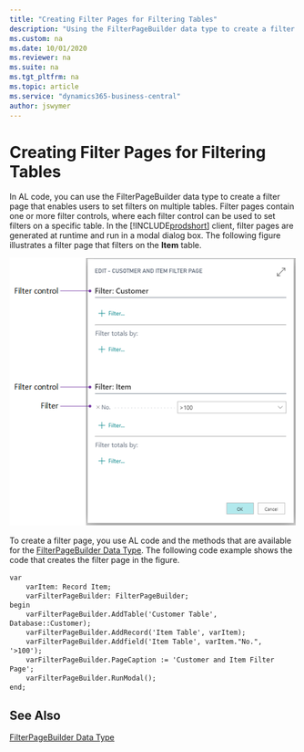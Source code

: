 ```yaml
---
title: "Creating Filter Pages for Filtering Tables"
description: "Using the FilterPageBuilder data type to create a filter page in AL for Business Central."
ms.custom: na
ms.date: 10/01/2020
ms.reviewer: na
ms.suite: na
ms.tgt_pltfrm: na
ms.topic: article
ms.service: "dynamics365-business-central"
author: jswymer
---
```


# Creating Filter Pages for Filtering Tables

In AL code, you can use the FilterPageBuilder data type to create a filter page that enables users to set filters on multiple tables. Filter pages contain one or more filter controls, where each filter control can be used to set filters on a specific table. In the [!INCLUDE[prodshort](includes/prodshort.md)] client, filter pages are generated at runtime and run in a modal dialog box. The following figure illustrates a filter page that filters on the **Item** table.  
  
 ![Shows a filter page for the item table](media/Filter-Page.png "FilterPage")  
  
To create a filter page, you use AL code and the methods that are available for the [FilterPageBuilder Data Type](methods-auto/filterpagebuilder/filterpagebuilder-data-type.md). The following code example shows the code that creates the filter page in the figure.  
  
```AL
var
    varItem: Record Item;
    varFilterPageBuilder: FilterPageBuilder;
begin
    varFilterPageBuilder.AddTable('Customer Table', Database::Customer);
    varFilterPageBuilder.AddRecord('Item Table', varItem);
    varFilterPageBuilder.Addfield('Item Table', varItem."No.", '>100');
    varFilterPageBuilder.PageCaption := 'Customer and Item Filter Page';
    varFilterPageBuilder.RunModal();
end;
```
  
## See Also

[FilterPageBuilder Data Type](methods-auto/filterpagebuilder/filterpagebuilder-data-type.md)  
